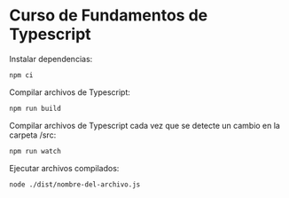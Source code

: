 # Curso de Fundamentos de Typescript

Instalar dependencias:
```bash
npm ci
```

Compilar archivos de Typescript:
```bash
npm run build
```

Compilar archivos de Typescript cada vez que se detecte un cambio en la carpeta /src:
```bash
npm run watch
```

Ejecutar archivos compilados:
```bash
node ./dist/nombre-del-archivo.js
```
